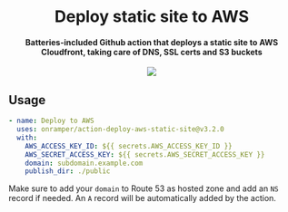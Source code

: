 <h1 align="center">
  Deploy static site to AWS
  <br>
</h1>

<h4 align="center">Batteries-included Github action that deploys a static site to AWS Cloudfront, taking care of DNS, SSL certs and S3 buckets</h4>

<p align="center">
  <img src="./images/flowchart.png">
</p>

## Usage
```yaml
- name: Deploy to AWS
  uses: onramper/action-deploy-aws-static-site@v3.2.0
  with:
    AWS_ACCESS_KEY_ID: ${{ secrets.AWS_ACCESS_KEY_ID }}
    AWS_SECRET_ACCESS_KEY: ${{ secrets.AWS_SECRET_ACCESS_KEY }}
    domain: subdomain.example.com
    publish_dir: ./public
```

Make sure to add your `domain` to Route 53 as hosted zone and add an `NS` record if needed. An `A` record will be automatically added by the action.
